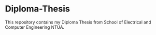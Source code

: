 # Diploma-Thesis
This repository contains my Diploma Thesis from School of Electrical and Computer Engineering NTUA.
